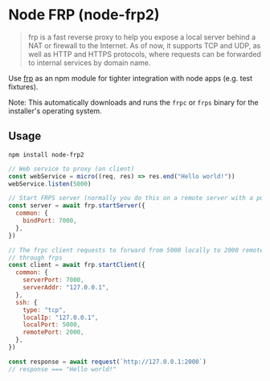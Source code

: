 # Node FRP (node-frp2)

> frp is a fast reverse proxy to help you expose a local server behind a NAT or firewall to the Internet. As of now, it supports TCP and UDP, as well as HTTP and HTTPS protocols, where requests can be forwarded to internal services by domain name.

Use [frp](https://github.com/fatedier/frp) as an npm module for tighter integration with node apps (e.g. test fixtures).

Note: This automatically downloads and runs the `frpc` or `frps` binary for the installer's operating system.

## Usage

`npm install node-frp2`

```javascript
// Web service to proxy (on client)
const webService = micro((req, res) => res.end("Hello world!"))
webService.listen(5000)

// Start FRPS server (normally you do this on a remote server with a public ip)
const server = await frp.startServer({
  common: {
    bindPort: 7000,
  },
})

// The frpc client requests to forward from 5000 locally to 2000 remotely
// through frps
const client = await frp.startClient({
  common: {
    serverPort: 7000,
    serverAddr: "127.0.0.1",
  },
  ssh: {
    type: "tcp",
    localIp: "127.0.0.1",
    localPort: 5000,
    remotePort: 2000,
  },
})

const response = await request(`http://127.0.0.1:2000`)
// response === "Hello world!"
```
